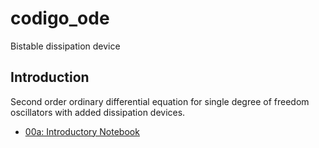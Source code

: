 # codigo_ode
Bistable dissipation device

## Introduction

Second order ordinary differential equation for single degree of freedom oscillators with added dissipation devices.

* [00a: Introductory Notebook](https://nbviewer.jupyter.org/github/AppliedMechanics-EAFIT/Introductory-Finite-Elements/blob/master/notebooks/00a_introductory_notebook.ipynb)
